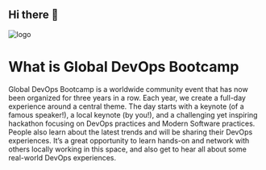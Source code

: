 ## Hi there 👋

![logo](https://globaldevopsbootcamp.com/images/logo.svg)

# What is Global DevOps Bootcamp

Global DevOps Bootcamp is a worldwide community event that has now been organized for three years in a row. 
Each year, we create a full-day experience around a central theme. The day starts with a keynote (of a famous speaker!), a local keynote (by you!), 
and a challenging yet inspiring hackathon focusing on DevOps practices and Modern Software practices. 
People also learn about the latest trends and will be sharing their DevOps experiences. 
It’s a great opportunity to learn hands-on and network with others locally working in this space, and also get to hear all about some real-world DevOps experiences.

